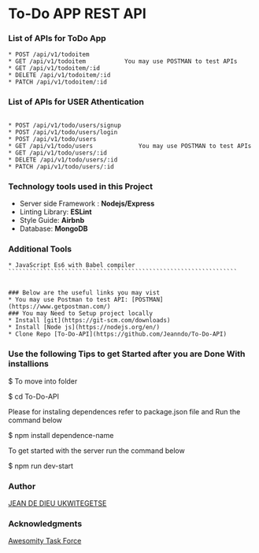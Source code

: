 # To-Do APP REST API

 ### List of APIs for ToDo App
 ```````````````````````````````````````````````````````````````````````
* POST /api/v1/todoitem
* GET /api/v1/todoitem           You may use POSTMAN to test APIs
* GET /api/v1/todoitem/:id     
* DELETE /api/v1/todoitem/:id
* PATCH /api/v1/todoitem/:id
````````````````````````````````````````````````````````````````````````
 
 ### List of APIs for USER Athentication
 `````````````````````````````````````````````````````````````````````

* POST /api/v1/todo/users/signup
* POST /api/v1/todo/users/login
* POST /api/v1/todo/users
* GET /api/v1/todo/users             You may use POSTMAN to test APIs
* GET /api/v1/todo/users/:id
* DELETE /api/v1/todo/users/:id
* PATCH /api/v1/todo/users/:id
```````````````````````````````````````````````````````````````````````


### Technology tools used in this Project


* Server side Framework : **Nodejs/Express**
* Linting Library: **ESLint**
* Style Guide: **Airbnb**
* Database: **MongoDB**

### Additional Tools
``````````````````````````````````````````````````````````````````
* JavaScript Es6 with Babel compiler
````````````````````````````````````````````````````````````````` 


### Below are the useful links you may vist
* You may use Postman to test API: [POSTMAN](https://www.getpostman.com/)
### You may Need to Setup project locally 
* Install [git](https://git-scm.com/downloads)
* Install [Node js](https://nodejs.org/en/)
* Clone Repo [To-Do-API](https://github.com/Jeanndo/To-Do-API)
`````````````````````````````````````````````````````````````````````````
### Use the following Tips to get Started after you are Done With installions

$ To move into folder

$ cd To-Do-API

 Please for instaling dependences refer to package.json file
 and Run the command below


$ npm install dependence-name

To get started with the server run the command below


$ npm run dev-start

### Author
[JEAN DE DIEU UKWITEGETSE](https://github.com/Jeanndo)
### Acknowledgments
[Awesomity Task Force](https://awesomity.rw/)

